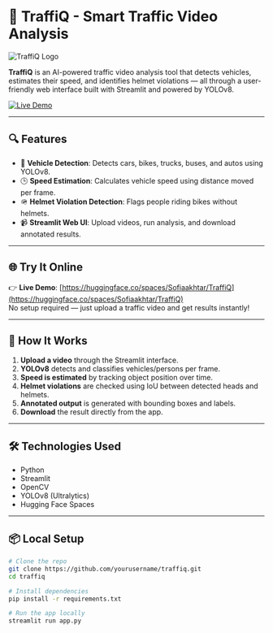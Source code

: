 # 🚦 TraffiQ - Smart Traffic Video Analysis

![TraffiQ Logo](https://img.icons8.com/color/96/traffic-jam.png)

**TraffiQ** is an AI-powered traffic video analysis tool that detects vehicles, estimates their speed, and identifies helmet violations — all through a user-friendly web interface built with Streamlit and powered by YOLOv8.

[![Live Demo](https://img.shields.io/badge/🚀%20Live%20Demo-HuggingFace-blue?logo=huggingface&style=for-the-badge)](https://huggingface.co/spaces/Sofiaakhtar/TraffiQ)

---

## 🔍 Features

- 🚗 **Vehicle Detection**: Detects cars, bikes, trucks, buses, and autos using YOLOv8.
- 🕒 **Speed Estimation**: Calculates vehicle speed using distance moved per frame.
- 🪖 **Helmet Violation Detection**: Flags people riding bikes without helmets.
- 📹 **Streamlit Web UI**: Upload videos, run analysis, and download annotated results.

---

## 🌐 Try It Online

👉 **Live Demo**: [https://huggingface.co/spaces/Sofiaakhtar/TraffiQ](https://huggingface.co/spaces/Sofiaakhtar/TraffiQ)  
No setup required — just upload a traffic video and get results instantly!

---

## 🧠 How It Works

1. **Upload a video** through the Streamlit interface.
2. **YOLOv8** detects and classifies vehicles/persons per frame.
3. **Speed is estimated** by tracking object position over time.
4. **Helmet violations** are checked using IoU between detected heads and helmets.
5. **Annotated output** is generated with bounding boxes and labels.
6. **Download** the result directly from the app.

---

## 🛠️ Technologies Used

- Python
- Streamlit
- OpenCV
- YOLOv8 (Ultralytics)
- Hugging Face Spaces

---

## 📦 Local Setup

```bash
# Clone the repo
git clone https://github.com/yourusername/traffiq.git
cd traffiq

# Install dependencies
pip install -r requirements.txt

# Run the app locally
streamlit run app.py

